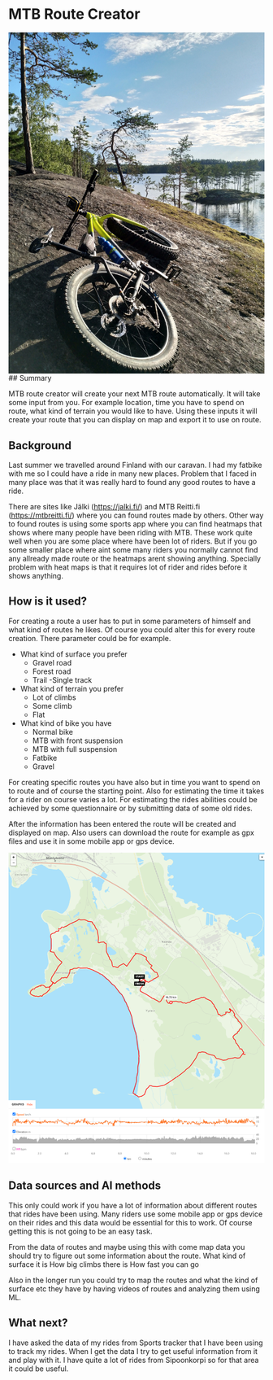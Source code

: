 # MTB Route Creator
<img align="right" src="bike.jpg">
## Summary

MTB route creator will create your next MTB route automatically. It will take some input from you. For example location, time you have to spend on route, what kind of terrain you would like to have. Using these inputs it will create your route that you can display on map and export it to use on route.

## Background

Last summer we travelled around Finland with our caravan. I had my fatbike with me so I could have a ride in many new places. Problem that I faced in many place was that it was really hard to found any good routes to have a ride. 

There are sites like Jälki (https://jalki.fi/) and MTB Reitti.fi (https://mtbreitti.fi/) where you can found routes made by others. Other way to found routes is using some sports app where you can find heatmaps that shows where many people have been riding with MTB. These work quite well when you are some place where have been lot of riders. But if you go some smaller place where aint some many riders you normally cannot find any allready made route or the heatmaps arent showing anything. Specially problem with heat maps is that it requires lot of rider and rides before it shows anything.

## How is it used?

For creating a route a user has to put in some parameters of himself and what kind of routes he likes. Of course you could alter this for every route creation. There parameter could be for example.

- What kind of surface you prefer
   - Gravel road
   - Forest road
   - Trail
   -Single track
- What kind of terrain you prefer
   - Lot of climbs
   - Some climb
   - Flat
- What kind of bike you have
   - Normal bike
   - MTB with front suspension
   - MTB with full suspension
   - Fatbike
   - Gravel

For creating specific routes you have also but in time you want to spend on to route and of course the starting point. Also for estimating the time it takes for a rider on course varies a lot. For estimating the rides abilities could be achieved by some questionnaire or by submitting data of some old rides.

After the information has been entered the route will be created and displayed on map. Also users can download the route for example as gpx files and use it in some mobile app or gps device.

![image of route map](/map.png)

## Data sources and AI methods

This only could work if you have a lot of information about different routes that rides have been using. Many riders use some mobile app or gps device on their rides and this data would be essential for this to work. Of course getting this is not going to be an easy task. 

From the data of routes and maybe using this with come map data you should try to figure out some information about the route.
What kind of surface it is
How big climbs there is
How fast you can go 

Also in the longer run you could try to map the routes and what the kind of surface etc they have by having videos of routes and analyzing them using ML. 


## What next?

I have asked the data of my rides from Sports tracker that I have been using to track my rides. When I get the data I try to get useful information from it and play with it. I have quite a lot of rides from Sipoonkorpi so for that area it could be useful. 

